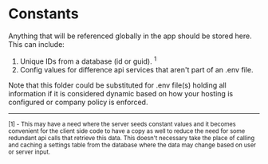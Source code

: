 # Constants

Anything that will be referenced globally in the app should be stored here. This can include:

1. Unique IDs from a database (id or guid). <sup>1</sup>
2. Config values for difference api services that aren't part of an .env file.

Note that this folder could be substituted for .env file(s) holding all information if it is considered dynamic based on how your hosting is configured or company policy is enforced.

<hr/>

<small>[1] - This may have a need where the server seeds constant values and it becomes convenient for the client side code to have a copy as well to reduce the need for some redundant api calls that retrieve this data. This doesn't necessary take the place of calling and caching a settings table from the database where the data may change based on user or server input.</small>
